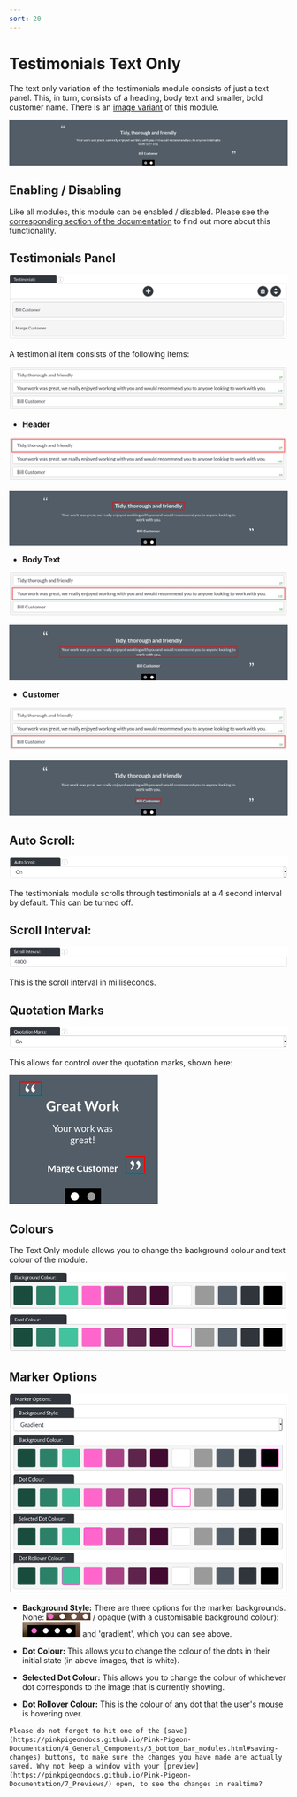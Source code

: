 ```yaml
---
sort: 20
---
```


# Testimonials Text Only

The text only variation of the testimonials module consists of just a text panel. This, in turn, consists of a heading, body text and smaller, bold customer name. There is an [image variant](https://pinkpigeondocs.github.io/Pink-Pigeon-Documentation/6_Modules/19_testimonials_standard.html) of this module.

![Image of the standard testimonials module online](https://raw.githubusercontent.com/pinkpigeondocs/Pink-Pigeon-Documentation/master/docs/6_Modules/images/20_testimonials_text_only_online.png)

## Enabling / Disabling

Like all modules, this module can be enabled / disabled. Please see the [corresponding section of the documentation][endis] to find out more about this functionality.

[endis]: https://pinkpigeondocs.github.io/Pink-Pigeon-Documentation/4_General_Components/4_enabling_disabling_modules.html

## Testimonials Panel

![Image of the text only testimonials module - testimonials panel](https://raw.githubusercontent.com/pinkpigeondocs/Pink-Pigeon-Documentation/master/docs/6_Modules/images/20_testimonials_text_only_testimonials_panel.png)

A testimonial item consists of the following items:

![Image of a testimonials item](https://raw.githubusercontent.com/pinkpigeondocs/Pink-Pigeon-Documentation/master/docs/6_Modules/images/20_testimonials_text_only_testimonial_item.png)

- **Header**

![Image of a testimonials item - header text in website builder](https://raw.githubusercontent.com/pinkpigeondocs/Pink-Pigeon-Documentation/master/docs/6_Modules/images/20_testimonials_text_only_header_text_cms.png)

![Image of a testimonials item - header text](https://raw.githubusercontent.com/pinkpigeondocs/Pink-Pigeon-Documentation/master/docs/6_Modules/images/20_testimonials_text_only_header_text_online.png)


- **Body Text**

![Image of a testimonials item - body text in website builder](https://raw.githubusercontent.com/pinkpigeondocs/Pink-Pigeon-Documentation/master/docs/6_Modules/images/20_testimonials_text_only_body_text_cms.png)

![Image of a testimonials item - body text](https://raw.githubusercontent.com/pinkpigeondocs/Pink-Pigeon-Documentation/master/docs/6_Modules/images/20_testimonials_text_only_body_text_online.png)


- **Customer**

![Image of a testimonials item - customer text in website builder](https://raw.githubusercontent.com/pinkpigeondocs/Pink-Pigeon-Documentation/master/docs/6_Modules/images/20_testimonials_text_only_customer_text_cms.png)

![Image of a testimonials item - customer text](https://raw.githubusercontent.com/pinkpigeondocs/Pink-Pigeon-Documentation/master/docs/6_Modules/images/20_testimonials_text_only_customer_text_online.png)

## Auto Scroll:

![Image of the testimonial module's auto scroll option in the website builder](https://raw.githubusercontent.com/pinkpigeondocs/Pink-Pigeon-Documentation/master/docs/6_Modules/images/19_testimonials_standard_auto_scroll_cms.png)

The testimonials module scrolls through testimonials at a 4 second interval by default. This can be turned off.

## Scroll Interval:

![Image of the testimonial module's scroll interval option in the website builder](https://raw.githubusercontent.com/pinkpigeondocs/Pink-Pigeon-Documentation/master/docs/6_Modules/images/19_testimonials_standard_scroll_interval_cms.png)

This is the scroll interval in milliseconds.

## Quotation Marks

![Image of the testimonial module's quotation marks option in the website builder](https://raw.githubusercontent.com/pinkpigeondocs/Pink-Pigeon-Documentation/master/docs/6_Modules/images/19_testimonials_standard_quotation_marks_cms.png)

This allows for control over the quotation marks, shown here:

![Image of the testimonial module's quotation marks online](https://raw.githubusercontent.com/pinkpigeondocs/Pink-Pigeon-Documentation/master/docs/6_Modules/images/19_testimonials_quotation_marks.png)

## Colours

The Text Only module allows you to change the background colour and text colour of the module.

![Image of the standard colours](https://raw.githubusercontent.com/pinkpigeondocs/Pink-Pigeon-Documentation/master/docs/common_elements_images/standard_colours.png)

## Marker Options

![Image of the module's marker options](https://raw.githubusercontent.com/pinkpigeondocs/Pink-Pigeon-Documentation/master/docs/6_Modules/images/6_gallery_marker_options.png)

- **Background Style:** There are three options for the marker backgrounds. None: ![Image of the module's marker option 'transparent background'](https://raw.githubusercontent.com/pinkpigeondocs/Pink-Pigeon-Documentation/master/docs/6_Modules/images/6_gallery_markers_transparent_background.png) / opaque (with a customisable background colour): ![Image of the module's marker option 'transparent background'](https://raw.githubusercontent.com/pinkpigeondocs/Pink-Pigeon-Documentation/master/docs/6_Modules/images/6_gallery_markers_opaque_background.png) and 'gradient', which you can see above.

- **Dot Colour:** This allows you to change the colour of the dots in their initial state (in above images, that is white).

- **Selected Dot Colour:** This allows you to change the colour of whichever dot corresponds to the image that is currently showing.

- **Dot Rollover Colour:** This is the colour of any dot that the user's mouse is hovering over.


```tip
Please do not forget to hit one of the [save](https://pinkpigeondocs.github.io/Pink-Pigeon-Documentation/4_General_Components/3_bottom_bar_modules.html#saving-changes) buttons, to make sure the changes you have made are actually saved. Why not keep a window with your [preview](https://pinkpigeondocs.github.io/Pink-Pigeon-Documentation/7_Previews/) open, to see the changes in realtime?
```